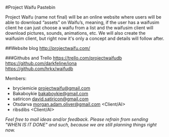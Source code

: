 #Project Waifu Pastebin

Project Waifu (name not final) will be an online website where users will be able to download “assets” on Waifu’s, meaning, if the user has a waifusim client he can just choose a waifu from a list and the waifusim client will download pictures, sounds, animations, etc.
We will also create the waifusim client, but right now it's only a concept and details will follow after.

##Website blog
http://projectwaifu.com/

###Githubs and Trello
https://trello.com/projectwaifudb	
https://github.com/darkfeline/iona	
https://github.com/hrkx/waifudb		

Members:

* bryciemicie <projectwaifu@gmail.com> <Project Manager>
* Bakaboykie <bakaboykie@gmail.com> <Database Designer>
* satiricon <david.satiricon@gmail.com> <Web Developer>
* Otsdarva <morgan.adam.oliver@gmail.com> <Client/AI>
* ribsdibs <Client/AI>

*Feel free to mail ideas and/or feedback. Please refrain from sending "WHEN IS IT DONE" and such, because we are still planning things right now.*
